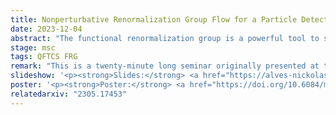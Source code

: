 ```yaml
---
title: Nonperturbative Renormalization Group Flow for a Particle Detector
date: 2023-12-04
abstract: "The functional renormalization group is a powerful tool to study nonperturbative physics, but it has not been much explored within quantum field theory in curved spacetime yet. On the other hand, particle detectors are an omnipresent tool within quantum field theory in curved spacetime and relativistic quantum information but are often treated only perturbatively. In this paper, we present the first computation of the functional renormalization group flow for a particle detector. The chosen model is an inertial Unruh–DeWitt detector in Minkowski spacetime, for simplicity. A new development in heat kernel techniques—the Taylor trick—is necessary to perform the calculations and it is important to carefully choose cutoffs that diverge at the ultraviolet limit to keep the beta functions finite. We compare our results with the MS-bar results at one-loop and find that both computations agree qualitatively, as expected."
stage: msc
tags: QFTCS FRG
remark: "This is a twenty-minute long seminar originally presented at the <a href='https://bht50.github.io/' target='_blank'>Golden Wedding of Black Holes and Thermodynamics</a>."
slideshow: '<p><strong>Slides:</strong> <a href="https://alves-nickolas.github.io/seminars/NonperturbativeRGFlowForAParticleDetector.pdf" target="_blank">click here</a></p>'
poster: '<p><strong>Poster:</strong> <a href="https://doi.org/10.6084/m9.figshare.26932873.v1" "target="_blank">click here</a></p>'
relatedarxiv: "2305.17453"
---
```

